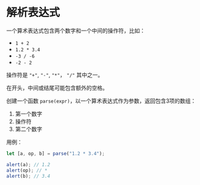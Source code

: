 # 解析表达式

一个算术表达式包含两个数字和一个中间的操作符，比如：

- `1 + 2`
- `1.2 * 3.4`
- `-3 / -6`
- `-2 - 2`


操作符是 `"+"`, `"-"`, `"*"`， `"/"` 其中之一。

在开头，中间或结尾可能包含额外的空格。

创建一个函数 `parse(expr)`，以一个算术表达式作为参数，返回包含3项的数组：

1. 第一个数字
2. 操作符
3. 第二个数字

用例：

```js
let [a, op, b] = parse("1.2 * 3.4");

alert(a); // 1.2
alert(op); // *
alert(b); // 3.4
```
